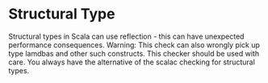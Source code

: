 # Structural Type

Structural types in Scala can use reflection - this can have unexpected performance consequences. Warning: This check can also wrongly pick up type lamdbas and other such constructs. This checker should be used with care. You always have the alternative of the scalac checking for structural types.
